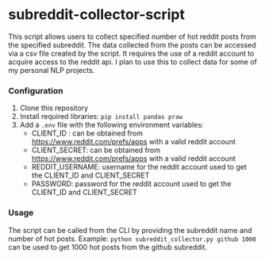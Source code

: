 # subreddit-collector-script
This script allows users to collect specified number of hot reddit posts from the specified subreddit. The data collected from the posts can be accessed via a csv file created by the script. It requires the use of a reddit account to acquire access to the reddit api. I plan to use this to collect data for some of my personal NLP projects.

### Configuration
1. Clone this repository
2. Install required libraries: `pip install pandas praw`
3. Add a `.env` file with the following environment variables:
    - CLIENT_ID : can be obtained from https://www.reddit.com/prefs/apps with a valid reddit account
    - CLIENT_SECRET: can be obtained from https://www.reddit.com/prefs/apps with a valid reddit account
    - REDDIT_USERNAME: username for the reddit account used to get the CLIENT_ID and CLIENT_SECRET
    - PASSWORD: password for the reddit account used to get the CLIENT_ID and CLIENT_SECRET
    
### Usage
The script can be called from the CLI by providing the subreddit name and number of hot posts.
Example: `python subreddit_collector.py github 1000` can be used to get 1000 hot posts from the github subreddit.
